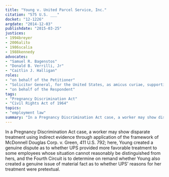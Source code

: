 ```yaml
---
title: "Young v. United Parcel Service, Inc."
citation: "575 U.S. ___"
docket: "12-1226"
argdate: "2014-12-03"
publishdate: "2015-03-25"
justices:
- 1994breyer
- 2006alito
- 1986scalia
- 1988kennedy
advocates:
- "Samuel R. Bagenstos"
- "Donald B. Verrilli, Jr"
- "Caitlin J. Halligan"
roles:
- "on behalf of the Petitioner"
- "Solicitor General, for the United States, as amicus curiae, supporting the Petitioner"
- "on behalf of the Respondent"
tags:
- "Pregnancy Discrimination Act"
- "Civil Rights Act of 1964"
topics:
- "employment law"
summary: "In a Pregnancy Discrimination Act case, a worker may show disparate treatment using indirect evidence through application of the framework of McDonnell Douglas Corp. v. Green, 411 U.S. 792; here, Young created a genuine dispute as to whether UPS provided more favorable treatment to some employees whose situation cannot reasonably be distinguished from hers, and the Fourth Circuit is to determine on remand whether Young also created a genuine issue of material fact as to whether UPS’ reasons for her treatment were pretextual."
---
```

In a Pregnancy Discrimination Act case, a worker may show disparate treatment using indirect evidence through application of the framework of McDonnell Douglas Corp. v. Green, 411 U.S. 792; here, Young created a genuine dispute as to whether UPS provided more favorable treatment to some employees whose situation cannot reasonably be distinguished from hers, and the Fourth Circuit is to determine on remand whether Young also created a genuine issue of material fact as to whether UPS’ reasons for her treatment were pretextual.

